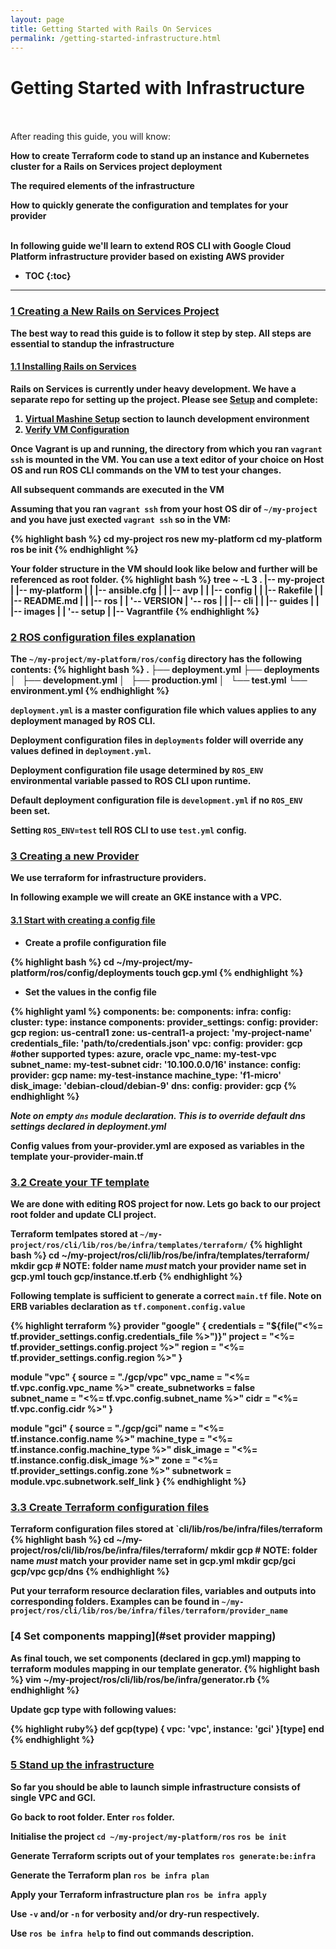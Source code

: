 ```yaml
---
layout: page
title: Getting Started with Rails On Services
permalink: /getting-started-infrastructure.html
---
```


Getting Started with Infrastructure
======================================

<div class="summary" markdown="1">
<br/><br/>
After reading this guide, you will know:

<b>How to create Terraform code to stand up an instance and Kubernetes cluster for a Rails on Services project deployment
<p></p>
<b>The required elements of the infrastructure</b>
<p></p>

<b>How to quickly generate the configuration and templates for your provider</b>
<br/><br/>
</div>

<div class="summary" markdown="1">
<b>In following guide we'll learn to extend ROS CLI with Google Cloud Platform infrastructure provider based on existing AWS provider</b>
</div>

* TOC
{:toc}

--------------------------------------------------------------------------------

### [1 Creating a New Rails on Services Project](#creating-a-new-rails-on-services-project)

The best way to read this guide is to follow it step by step. All steps are essential to standup the infrastructure

#### [1.1 Installing Rails on Services](#installing-rails-on-services)

Rails on Services is currently under heavy development. We have a separate repo for setting up the project.
Please see [Setup](https://github.com/rails-on-services/setup) and complete:

1. [Virtual Mashine Setup](https://github.com/rails-on-services/setup#virtual-machine-setup) section to launch development environment
2. [Verify VM Configuration](https://github.com/rails-on-services/setup#verify-vm-configuration)

Once Vagrant is up and running, the directory from which you ran `vagrant ssh` is mounted in the VM.
You can use a text editor of your choice on Host OS and run ROS CLI commands on the VM to test your changes.

**All subsequent commands are executed in the VM**

Assuming that you ran `vagrant ssh` from your host OS dir of `~/my-project` and you have just exected `vagrant ssh` so in the VM:

{% highlight bash %}
cd my-project
ros new my-platform
cd my-platform
ros be init
{% endhighlight %}

Your folder structure in the VM should look like below and further will be referenced as root folder.
{% highlight bash %}
tree ~ -L 3
.
|-- my-project
|   |-- my-platform
|   |   |-- ansible.cfg
|   |   |-- avp
|   |   |-- config
|   |   |-- Rakefile
|   |   |-- README.md
|   |   |-- ros
|   |   '-- VERSION
|   '-- ros
|   |   |-- cli
|   |   |-- guides
|   |   |-- images
|   |   '-- setup
|   |-- Vagrantfile
{% endhighlight %}

### [2 ROS configuration files explanation](#config-file-explanation)
The `~/my-project/my-platform/ros/config` directory has the following contents:
{% highlight bash %}
.
├── deployment.yml
├── deployments
│   ├── development.yml
│   ├── production.yml
│   └── test.yml
└── environment.yml
{% endhighlight %}

`deployment.yml` is a master configuration file which values applies to any deployment managed by ROS CLI.

Deployment configuration files in `deployments` folder will override any values defined in `deployment.yml`.

Deployment configuration file usage determined by `ROS_ENV` environmental variable passed to ROS CLI upon runtime.

Default deployment configuration file is  `development.yml` if no `ROS_ENV` been set.

Setting `ROS_ENV=test` tell ROS CLI to use `test.yml` config.

### [3 Creating a new Provider](#creating-a-new-provider)
<!--
#### [3.1 Terraform](#terraform)

We use terraform for infra providers blah blah

look at the gcp provider. Our goal is to create a new provider based on this one.

-->

We use terraform for infrastructure providers.

In following example we will create an GKE instance with a VPC.

#### [3.1 Start with creating a config file](#start-with-config)

* **Create a profile configuration file**

{% highlight bash %}
cd ~/my-project/my-platform/ros/config/deployments
touch gcp.yml
{% endhighlight %}

* **Set the values in the config file**

{% highlight yaml %}
components:
  be:
    components:
      infra:
        config:
          cluster:
            type: instance
        components:
          provider_settings:
            config:
              provider: gcp
              region: us-central1
              zone: us-central1-a
              project: 'my-project-name'
              credentials_file: 'path/to/credentials.json'
          vpc:
            config:
              provider: gcp         #other supported types: azure, oracle
              vpc_name: my-test-vpc
              subnet_name: my-test-subnet
              cidr: '10.100.0.0/16'
          instance:
            config:
              provider: gcp
              name: my-test-instance
              machine_type: 'f1-micro'
              disk_image: 'debian-cloud/debian-9'
          dns:
            config:
              provider: gcp
{% endhighlight %}

_Note on empty `dns` module declaration. This is to override default dns settings declared in deployment.yml_

Config values from your-provider.yml are exposed as variables in the template your-provider-main.tf

### [3.2 Create your TF template](#create-tf-template)

We are done with editing ROS project for now. Lets go back to our project root folder and update CLI project.

Terraform temlpates stored at `~/my-project/ros/cli/lib/ros/be/infra/templates/terraform/`
{% highlight bash %}
cd ~/my-project/ros/cli/lib/ros/be/infra/templates/terraform/
mkdir gcp   # NOTE: folder name *must* match your provider name set in gcp.yml
touch gcp/instance.tf.erb
{% endhighlight %}

Following template is sufficient to generate a correct `main.tf` file.
Note on ERB variables declaration as `tf.component.config.value`

{% highlight terraform %}
provider "google" {
  credentials = "${file("<%= tf.provider_settings.config.credentials_file %>")}"
  project     = "<%= tf.provider_settings.config.project %>"
  region      = "<%= tf.provider_settings.config.region %>"
}

module "vpc" {
  source              = "./gcp/vpc"
  vpc_name            = "<%= tf.vpc.config.vpc_name %>"
  create_subnetworks  = false  
  subnet_name         = "<%= tf.vpc.config.subnet_name %>"
  cidr                = "<%= tf.vpc.config.cidr %>"
}

module "gci" {
  source       = "./gcp/gci"
  name         = "<%= tf.instance.config.name %>"
  machine_type = "<%= tf.instance.config.machine_type %>"
  disk_image   = "<%= tf.instance.config.disk_image %>"
  zone         = "<%= tf.provider_settings.config.zone %>"
  subnetwork   = module.vpc.subnetwork.self_link
}
{% endhighlight %}

### [ 3.3 Create Terraform configuration files](#create-tf-config)

Terraform configuration files stored at `cli/lib/ros/be/infra/files/terraform
{% highlight bash %}
cd ~/my-project/ros/cli/lib/ros/be/infra/files/terraform/
mkdir gcp   # NOTE: folder name *must* match your provider name set in gcp.yml
mkdir gcp/gci gcp/vpc gcp/dns
{% endhighlight %}

Put your terraform resource declaration files, variables and outputs into corresponding folders.
Examples can be found in `~/my-project/ros/cli/lib/ros/be/infra/files/terraform/provider_name`

### [4 Set components mapping](#set provider mapping)

As final touch, we set components (declared in gcp.yml) mapping to terraform modules mapping in our template generator.
{% highlight bash %}
vim ~/my-project/ros/cli/lib/ros/be/infra/generator.rb
{% endhighlight %}

Update gcp type with following values:

{% highlight ruby%}
def gcp(type)
  {
    vpc: 'vpc',
    instance: 'gci'
  }[type]
end
{% endhighlight %}

### [5 Stand up the infrastructure](#standup-the-infrastructure)

So far you should be able to launch simple infrastructure consists of single VPC and GCI.

Go back to root folder. Enter `ros` folder.

Initialise the project
`cd ~/my-project/my-platform/ros`
`ros be init`

Generate Terraform scripts out of your templates
`ros generate:be:infra`

Generate the Terraform plan
`ros be infra plan`

Apply your Terraform infrastructure plan
`ros be infra apply`

Use `-v` and/or `-n` for verbosity and/or dry-run respectively.

Use `ros be infra help` to find out commands description.

